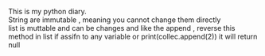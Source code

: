  This is my python diary.
 <br>
 String are immutable , meaning you cannot change them directly
 <br>
 list is muttable and can be changes and like the append , reverse this method in list if assifn to any variable or print(collec.append(2)) it will return null 
 